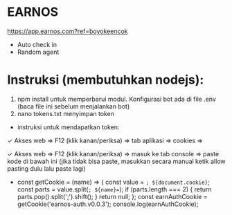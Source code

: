 # EARNOS
https://app.earnos.com?ref=boyokeencok
- Auto check in
- Random agent
# Instruksi (membutuhkan nodejs):
1. npm install untuk memperbarui modul. Konfigurasi bot ada di file .env (baca file ini sebelum menjalankan bot)
2. nano tokens.txt menyimpan token
- instruksi untuk mendapatkan token:

✓ Akses web => F12 (klik kanan/periksa) => tab aplikasi => cookies =>

✓ Akses web => F12 (klik kanan/periksa) => masuk ke tab console => paste kode di bawah ini (jika tidak bisa paste, masukkan secara manual ketik allow pasting dulu lalu paste lagi)

- const getCookie = (name) => {
  const value = `; ${document.cookie}`;
  const parts = value.split(`; ${name}=`);
  if (parts.length === 2) {
    return parts.pop().split(';').shift();
  }
  return null; 
};
const earnAuthCookie = getCookie('earnos-auth.v0.0.3');
console.log(earnAuthCookie);
